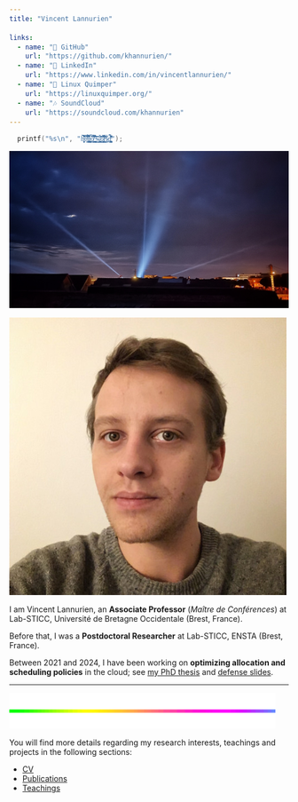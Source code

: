 ```yaml
---
title: "Vincent Lannurien"

links:
  - name: "🐛 GitHub"
    url: "https://github.com/khannurien/"
  - name: "‍💼 LinkedIn"
    url: "https://www.linkedin.com/in/vincentlannurien/"
  - name: "🐧 Linux Quimper"
    url: "https://linuxquimper.org/"
  - name: "🎶 SoundCloud"
    url: "https://soundcloud.com/khannurien"
---
```


```c {.animate-float}
  printf("%s\n", "h̵̫͔̻̙̞̦͒͂̿̇̒͂̾̎̔̈́̉̕͘̕e̸͕͙͂̌͊̿͒̓l̴̨̡̡͕̝̱̗̦̫̲̗̥̹̩͈̝͖̝͖̒̈́͋́͒̃̑̔̐̚͜l̴̨̦̟͎̹͔͓̳̝͍͉̻̩̹̳̙̜͚̝͕͆̉͠o̸̧̩̤̺̰͓̾͛͗̀̇̎͒̋̿̉͑̒̂͘͜ͅ ̶̨̨͔̘̞̙̻̹̦͖̰͔̹̬͉͚̞͖̄͛̈́́͒̂̋̆͘͘̕͜͝w̷̛̳͇̭͓͇̜̪̰̜̹̯̞̃̏͋̉͗͘͝o̷̦̱̭͖̥̫̗͓͇̟̻͉̞̮͇̯̘̙͍͐̏͌͒̀̌͑̿̓̄̔̇̒͛͠r̵͉̝͕̱̝͖̘̘̀̉͂̌̌̏̀̈́̓̀̓̊̅͜l̷̤͔̫̍̉̍d̵̢̨̛̜͖͉̟̺̬͔̰̱͎̪̊̔̄̽͛͗̓̾̎̋̂̚");
```

![Le Monge, as seen from Yves Collet street](./about/images/monge.jpg)

<img src="./images/profile.jpg" class="inline-image rounded"/>

I am Vincent Lannurien, an **Associate Professor** (*Maître de Conférences*) at Lab-STICC, Université de Bretagne Occidentale (Brest, France).

Before that, I was a **Postdoctoral Researcher** at Lab-STICC, ENSTA (Brest, France).

Between 2021 and 2024, I have been working on **optimizing allocation and scheduling policies** in the cloud; see [my PhD thesis](https://theses.hal.science/tel-04941961) and [defense slides](./resources/phd_defense.pdf).

---

![](./images/divider.gif)

You will find more details regarding my research interests, teachings and projects in the following sections:

- [CV](/about/cv)
- [Publications](/about/publications)
- [Teachings](/about/teachings)
